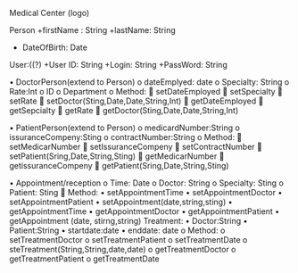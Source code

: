 Medical Center (logo)

Person
+firstName : String 
+lastName: String
+ DateOfBirth: Date

User:((?)
+User ID: String
+Login: String
+PassWord: String


•	DoctorPerson(extend to Person)
o	dateEmplyed: date
o	Specialty: String
o	Rate:Int
o	ID
o	Department
o	Method:
	setDateEmployed
	setSpecialty
	setRate
	setDoctor(Sting,Date,Date,String,Int)
	getDateEmployed
	getSepcialty
	getRate
	getDoctor(Sting,Date,Date,String,Int)

•	PatientPerson(extend to Person)
o	medicardNumber:String
o	issuranceCompeny:Sting
o	contractNumber:String
o	Method:
	setMedicarNumber
	setIssuranceCompeny
	setContractNumber
	setPatient(Sring,Date,String,Sting)
	getMedicarNumber
	getissuranceCompeny
	getPatient(Sring,Date,String,Sting)

•	Appointment/reception 
o	Time: Date
o	Doctor: String
o	Specialty: Sting
o	Patient: Sting
	Method:
•	setAppointmentTime
•	setAppointmentDoctor
•	setAppointmentPatient
•	setAppointment(date,string,sting)
•	getAppointmentTime
•	getAppointmentDoctor
•	getAppointmentPatient
•	getAppointment (date, stirng,string)
Treatment:
•	Doctor:String
•	Patient:String
•	startdate:date
•	enddate: date
o	Method:
o	setTreatmentDoctor
o	setTreatmentPatient
o	setTreatmentDate
o	steTreatment(String,String,date,date)
o	getTreatmentDoctor
o	getTreatmentPatient
o	getTreatmentDate

